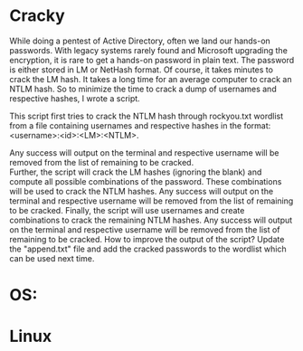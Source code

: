 # Cracky
While doing a pentest of Active Directory, often we land our hands-on passwords. With legacy systems rarely found and Microsoft upgrading the encryption, it is rare to get a hands-on password in plain text. The password is either stored in LM or NetHash format. Of course, it takes minutes to crack the LM hash.  It takes a long time for an average computer to crack an NTLM hash. So to minimize the time to crack a dump of usernames and respective hashes, I wrote a script. 

This script first tries to crack the NTLM hash through rockyou.txt wordlist from a file containing usernames and respective hashes in the format:  &lt;username>:&lt;id>:&lt;LM>:&lt;NTLM>.  

Any success will output on the terminal and respective username will be removed from the list of remaining to be cracked.  
Further, the script will crack the LM hashes (ignoring the blank) and compute all possible combinations of the password. These combinations will be used to crack the NTLM hashes. 
Any success will output on the terminal and respective username will be removed from the list of remaining to be cracked. 
Finally, the script will use usernames and create combinations to crack the remaining NTLM hashes. 
Any success will output on the terminal and respective username will be removed from the list of remaining to be cracked.   How to improve the output of the script? Update the "append.txt" file and add the cracked passwords to the wordlist which can be used next time. 

<h1>OS:<h1> Linux
